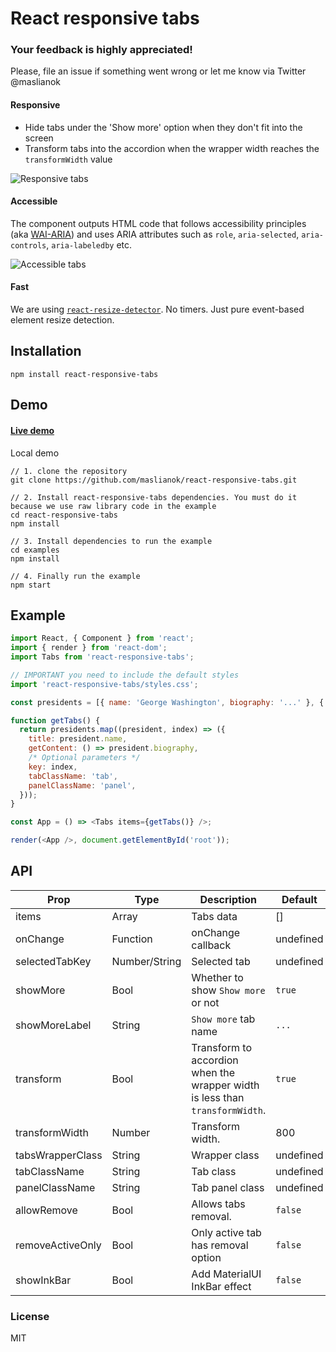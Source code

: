 # React responsive tabs

### Your feedback is highly appreciated!

Please, file an issue if something went wrong or let me know via Twitter @maslianok

#### Responsive

- Hide tabs under the 'Show more' option when they don't fit into the screen
- Transform tabs into the accordion when the wrapper width reaches the `transformWidth` value

![Responsive tabs](https://cloud.githubusercontent.com/assets/3485490/11324577/f6536f2c-913d-11e5-80b0-8755a2ec11cb.gif)

#### Accessible

The component outputs HTML code that follows accessibility principles (aka [WAI-ARIA](https://en.wikipedia.org/wiki/WAI-ARIA)) and uses ARIA attributes such as `role`, `aria-selected`, `aria-controls`, `aria-labeledby` etc.

![Accessible tabs](https://cloud.githubusercontent.com/assets/3485490/11324576/f4775a4c-913d-11e5-9ec2-f13beb8bd578.gif)

#### Fast

We are using [`react-resize-detector`](https://github.com/maslianok/react-resize-detector). No timers. Just pure event-based element resize detection.

## Installation

`npm install react-responsive-tabs`

## Demo

#### [Live demo](http://maslianok.github.io/react-responsive-tabs/)

Local demo

```
// 1. clone the repository
git clone https://github.com/maslianok/react-responsive-tabs.git

// 2. Install react-responsive-tabs dependencies. You must do it because we use raw library code in the example
cd react-responsive-tabs
npm install

// 3. Install dependencies to run the example
cd examples
npm install

// 4. Finally run the example
npm start
```

## Example

```javascript
import React, { Component } from 'react';
import { render } from 'react-dom';
import Tabs from 'react-responsive-tabs';

// IMPORTANT you need to include the default styles
import 'react-responsive-tabs/styles.css';

const presidents = [{ name: 'George Washington', biography: '...' }, { name: 'Theodore Roosevelt', biography: '...' }];

function getTabs() {
  return presidents.map((president, index) => ({
    title: president.name,
    getContent: () => president.biography,
    /* Optional parameters */
    key: index,
    tabClassName: 'tab',
    panelClassName: 'panel',
  }));
}

const App = () => <Tabs items={getTabs()} />;

render(<App />, document.getElementById('root'));
```

## API

| Prop             | Type          | Description                                                                  | Default   |
| ---------------- | ------------- | ---------------------------------------------------------------------------- | --------- |
| items            | Array         | Tabs data                                                                    | []        |
| onChange         | Function      | onChange callback                                                            | undefined |
| selectedTabKey   | Number/String | Selected tab                                                                 | undefined |
| showMore         | Bool          | Whether to show `Show more` or not                                           | `true`    |
| showMoreLabel    | String        | `Show more` tab name                                                         | `...`     |
| transform        | Bool          | Transform to accordion when the wrapper width is less than `transformWidth`. | `true`    |
| transformWidth   | Number        | Transform width.                                                             | 800       |
| tabsWrapperClass | String        | Wrapper class                                                                | undefined |
| tabClassName     | String        | Tab class                                                                    | undefined |
| panelClassName   | String        | Tab panel class                                                              | undefined |
| allowRemove      | Bool          | Allows tabs removal.                                                         | `false`   |
| removeActiveOnly | Bool          | Only active tab has removal option                                           | `false`   |
| showInkBar       | Bool          | Add MaterialUI InkBar effect                                                 | `false`   |

### License

MIT
